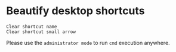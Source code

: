 # Beautify desktop shortcuts

    Clear shortcut name
    Clear shortcut small arrow

Please use the `administrator mode` to run `cmd` execution anywhere.

